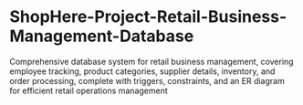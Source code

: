 # ShopHere-Project-Retail-Business-Management-Database
Comprehensive database system for retail business management, covering employee tracking, product categories, supplier details, inventory, and order processing, complete with triggers, constraints, and an ER diagram for efficient retail operations management
